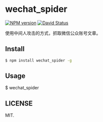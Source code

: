 wechat_spider
=====

[![NPM version](https://badge.fury.io/js/wechat_spider.png)](http://badge.fury.io/js/wechat_spider)
[![David Status](https://david-dm.org/lijinma/wechat_spider.png)](https://david-dm.org/lijinma/wechat_spider)

使用中间人攻击的方式，抓取微信公众账号文章。


## Install

```bash
$ npm install wechat_spider -g
```

## Usage

$ wechat_spider

## LICENSE

MIT.